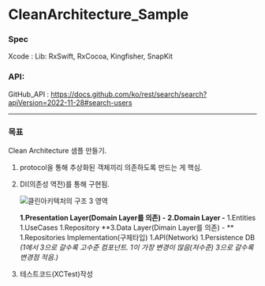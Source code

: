 # CleanArchitecture_Sample



### Spec
 Xcode : 
 Lib: RxSwift, RxCocoa, Kingfisher, SnapKit

### API: 
GitHub_API : <https://docs.github.com/ko/rest/search/search?apiVersion=2022-11-28#search-users>

---
### 목표 
Clean Architecture 샘플 만들기.
1. protocol을 통해 추상화된 객체끼리 의존하도록 만드는 게 핵심.
1. DI(의존성 역전)를 통해 구현됨.

    ![클린아키텍처의 구조 3 영역](https://miro.medium.com/v2/resize:fit:640/format:webp/1*wvjjjXBuMfrxd7JxL8L9Ww.png)

   **1.Presentation Layer(Domain Layer를 의존) -** 
   **2.Domain Layer -** 
        1.Entities
        1.UseCases
        1.Repository
   **3.Data Layer(Dimain Layer를 의존) - **
        1.Repositories Implementation(구체타입)
        1.API(Network)
        1.Persistence DB
*(1에서 3으로 갈수록 고수준 컴포넌트. 1이 가장 변경이 많음(저수준) 3으로 갈수록 변경점 적음.)*

1. 테스트코드(XCTest)작성
